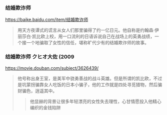 ### 结婚欺诈师
https://baike.baidu.com/item/结婚欺诈师
>用天方夜谭式的谎言从女人们那里骗得了约一亿日元。他自称是约翰森·伊丽莎白·凯比欧上校，用一口流利的日语诉说自己在战场上的英勇战绩，一个接一个地骗取了女性的信任，堪称旷代少有的结婚欺诈师的故事。
### 结婚欺诈师 クヒオ大佐 (2009
https://movie.douban.com/subject/3626439/
>他号称出身王室，是美军中骁勇善战的战斗英雄。但是所谓的凯比欧，不过是坑蒙拐骗靠女人吃饭的日本小骗子，他的工作就是四处寻觅猎物，然后骗财骗色，逍遥其中。
>>他显赫的背景让很多年轻漂亮的女性失去理性，心甘情愿投入他精心编织的金钱陷阱